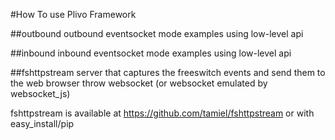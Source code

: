 #How To use Plivo Framework

##outbound
outbound eventsocket mode examples using low-level api

##inbound
inbound eventsocket mode examples using low-level api

##fshttpstream
server that captures the freeswitch events and send them to the web browser throw websocket
(or websocket emulated by websocket_js)

fshttpstream is available at https://github.com/tamiel/fshttpstream or with easy_install/pip
